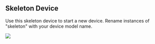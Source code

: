 ## Skeleton Device

Use this skeleton device to start a new device.  Rename instances of
"skeleton" with your device model name.

![](images/giphy.gif)
